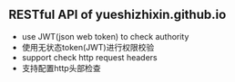 ## RESTful API of yueshizhixin.github.io
- use JWT(json web token) to check authority
- 使用无状态token(JWT)进行权限校验
- support check http request headers
- 支持配置http头部检查
